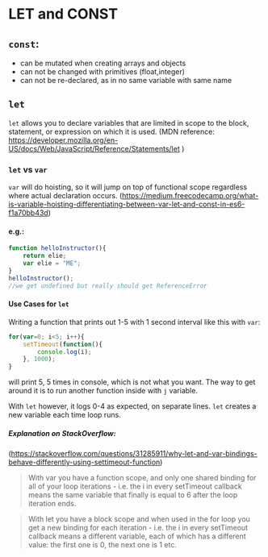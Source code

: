 # LET and CONST
## ```const```:
 - can be mutated when creating arrays and objects
 - can not be changed with primitives (float,integer)
 - can not be re-declared, as in no same variable with same name
## ```let```
```let``` allows you to declare variables that are limited in scope to the block, statement, or expression on which it is used. (MDN reference: https://developer.mozilla.org/en-US/docs/Web/JavaScript/Reference/Statements/let )
### ```let``` vs ```var```
```var``` will do hoisting, so it will jump on top of functional scope regardless where actual declaration occurs. (https://medium.freecodecamp.org/what-is-variable-hoisting-differentiating-between-var-let-and-const-in-es6-f1a70bb43d)
#### e.g.:
```javascript
function helloInstructor(){
    return elie;
    var elie = "ME";
}
helloInstructor(); 
//we get undefined but really should get ReferenceError
```
#### Use Cases for ```let```
Writing a function that prints out 1-5 with 1 second interval like this with ```var```:
```javascript
for(var=0; i<5; i++){
    setTimeout(function(){
        console.log(i);
    }, 1000);
}
```
will print 5, 5 times in console, which is not what you want. The way to get around it is to run another function inside with ```j``` variable.

With ```let``` however, it logs 0-4 as expected, on separate lines. ```let``` creates a new variable each time loop runs.

##### Explanation on StackOverflow: 
(https://stackoverflow.com/questions/31285911/why-let-and-var-bindings-behave-differently-using-settimeout-function)

>With var you have a function scope, and only one shared binding for all of your loop iterations - i.e. the i in every setTimeout callback means the same variable that finally is equal to 6 after the loop iteration ends.

>With let you have a block scope and when used in the for loop you get a new binding for each iteration - i.e. the i in every setTimeout callback means a different variable, each of which has a different value: the first one is 0, the next one is 1 etc.


